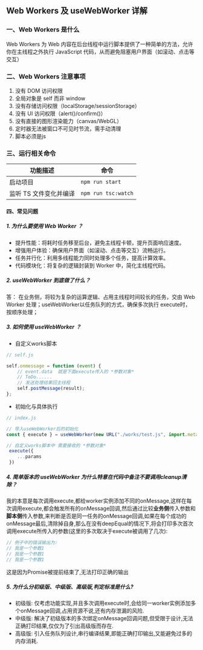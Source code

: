 ## Web Workers 及 useWebWorker 详解

### 一、Web Workers 是什么

Web Workers 为 Web 内容在后台线程中运行脚本提供了一种简单的方法，允许你在主线程之外执行 JavaScript 代码，从而避免阻塞用户界面（如滚动、点击等交互）


### 二、Web Workers 注意事项

 1. 没有 DOM 访问权限
 2. 全局对象是 self 而非 window
 3. 没有存储访问权限（localStorage/sessionStorage）
 4. 没有 UI 访问权限（alert()/confirm()）
 5. 没有直接的图形渲染能力（canvas/WebGL）
 6. 定时器无法被窗口不可见时节流，需手动清理
 7. 脚本必须是js


### 三、运行相关命令

| 功能描述&#xA;          | 命令&#xA;             |
| ------------------ | ------------------- |
| 启动项目&#xA;          | `npm run start`     |
| 监听 TS 文件变化并编译&#xA; | `npm run tsc:watch` |

#### 四、常见问题

##### 1. 为什么要使用 Web Worker ？

- 提升性能：将耗时任务移至后台，避免主线程卡顿，提升页面响应速度。
- 增强用户体验：确保用户界面（如滚动、点击等交互）流畅运行。
- 任务并行化：利用多线程能力同时处理多个任务，提高计算效率。
- 代码模块化：将复杂的逻辑封装到 Worker 中，简化主线程代码。

##### 2. useWebWorker 到底做了什么？
答：
在业务侧，将较为复杂的运算逻辑、占用主线程时间较长的任务，交由 Web Worker 处理；useWebWorker以任务队列的方式，确保多次执行 execute时， 按顺序处理；

##### 3. 如何使用 useWebWorker ？

- 自定义works脚本
```js
// self.js

self.onmessage = function (event) {
    // event.data  就是下面execute传入的 *参数对象*
    // ToDo......
    // 发送处理结果回主线程
    self.postMessage(result);
};
```
- 初始化与具体执行
```js
// index.js

// 导入useWebWorker后的初始化
const { execute } = useWebWorker(new URL("./works/test.js", import.meta.url));

// 自定义works脚本中 需要接收的 *参数对象*
 execute({ 
    ...params
 })
```

##### 4. 简单版本的 useWebWorker 为什么特意在代码中备注不要调用cleanup清除？

我的本意是每次调用execute,都给worker实例添加不同的onMessage,这样在每次调用execute,都会触发所有的onMessage回调,然后通过比较**业务侧**传入参数和**脚本侧**传入参数,来判断是否是同一任务的onMessage回调,如果在每个成功的onMessage最后,清除掉自身,那么在没有deepEqual的情况下,将会打印多次首次调用execute所传入的参数(这里的多次取决于execute被调用了几次):
```js
// 例子中的错误输出为:
// 我是一个参数1
// 我是一个参数1
// 我是一个参数1
```
这是因为Promise被提前结束了,无法打印正确的输出

##### 5. 为什么分初级版、中级版、高级版,判定标准是什么?

- 初级版: 仅考虑功能实现,并且多次调用execute时,会给同一worker实例添加多个onMessage回调,占用资源不说,还有内存泄漏的风险.
- 中级版: 解决了初级版本的多次绑定onMessage回调问题,但受限于设计,无法正确打印结果,仅仅为了引出高级版而存在.
- 高级版: 引入任务队列设计,串行编译结果,即能正确打印输出,又能避免过多的内存消耗.
